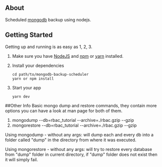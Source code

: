 ## About

Scheduled [mongodb](https://www.mongodb.com/) backup using nodejs.

## Getting Started

Getting up and running is as easy as 1, 2, 3.

1. Make sure you have [NodeJS](https://nodejs.org/) and [npm](https://www.npmjs.com/) or [yarn](https://yarnpkg.com/cli/install) installed.
2. Install your dependencies

    ```
    cd path/to/mongodb-backup-scheduler
    yarn or npm install
    ```

3. Start your app

    ```
    yarn dev
    ```
   
##Other Info
Basic mongo dump and restore commands, they contain more options you can have a look at man page for both of them.
1. mongodump --db=rbac_tutorial --archive=./rbac.gzip --gzip
2. mongorestore --db=rbac_tutorial --archive=./rbac.gzip --gzip

Using mongodump - without any args:
will dump each and every db into a folder called "dump" in the directory from where it was executed.

Using mongorestore - without any args:
will try to restore every database from "dump" folder in current directory, if "dump" folder does not exist then it will simply fail.
